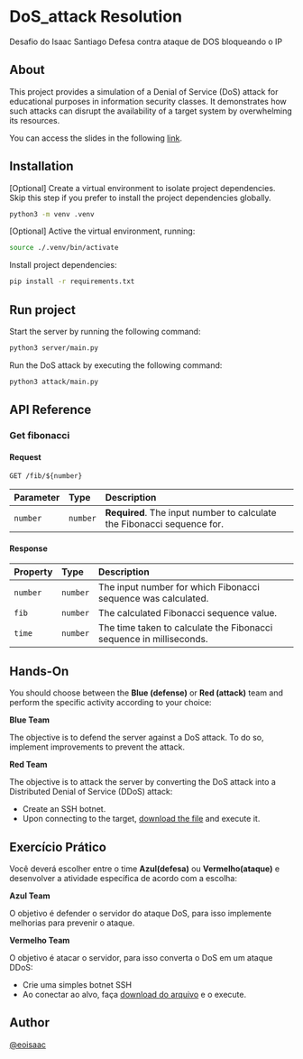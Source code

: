 # DoS_attack Resolution

Desafio do Isaac Santiago
Defesa contra ataque de DOS bloqueando o IP

## About

This project provides a simulation of a Denial of Service (DoS) attack for educational purposes in information security classes. It demonstrates how such attacks can disrupt the availability of a target system by overwhelming its resources.

You can access the slides in the following [link](https://docs.google.com/presentation/d/1O_LsmGRh4DroH3Tq830xtmxml6-76d7YTPXxOUDyXX4/edit?usp=sharing).

## Installation

[Optional] Create a virtual environment to isolate project dependencies. Skip this step if you prefer to install the project dependencies globally.

```bash
python3 -m venv .venv
```

[Optional] Active the virtual environment, running:

```bash
source ./.venv/bin/activate
```

Install project dependencies:

```bash
pip install -r requirements.txt
```

## Run project

Start the server by running the following command:

```bash
python3 server/main.py
```

Run the DoS attack by executing the following command:

```bash
python3 attack/main.py
```

## API Reference

### Get fibonacci

#### Request

```http
GET /fib/${number}
```

| Parameter | Type     | Description                                                             |
| :-------- | :------- | :---------------------------------------------------------------------- |
| `number`  | `number` | **Required**. The input number to calculate the Fibonacci sequence for. |

#### Response

| Property | Type     | Description                                                         |
| :------- | :------- | :------------------------------------------------------------------ |
| `number` | `number` | The input number for which Fibonacci sequence was calculated.       |
| `fib`    | `number` | The calculated Fibonacci sequence value.                            |
| `time`   | `number` | The time taken to calculate the Fibonacci sequence in milliseconds. |

## Hands-On

You should choose between the **Blue (defense)** or **Red (attack)** team and perform the specific activity according to your choice:

**Blue Team**

The objective is to defend the server against a DoS attack. To do so, implement improvements to prevent the attack.

**Red Team**

The objective is to attack the server by converting the DoS attack into a Distributed Denial of Service (DDoS) attack:

- Create an SSH botnet.
- Upon connecting to the target, [download the file](https://raw.githubusercontent.com/eoisaac/DoS_attack/main/attack/main.py) and execute it.

## Exercício Prático

Você deverá escolher entre o time **Azul(defesa)** ou **Vermelho(ataque)** e desenvolver a atividade específica de acordo com a escolha:

**Azul Team**

O objetivo é defender o servidor do ataque DoS, para isso implemente melhorias para prevenir o ataque.

**Vermelho Team**

O objetivo é atacar o servidor, para isso converta o DoS em um ataque DDoS:

- Crie uma simples botnet SSH
- Ao conectar ao alvo, faça [download do arquivo](https://raw.githubusercontent.com/eoisaac/DoS_attack/main/attack/main.py) e o execute.

## Author

[@eoisaac](https://www.github.com/eoisaac)
